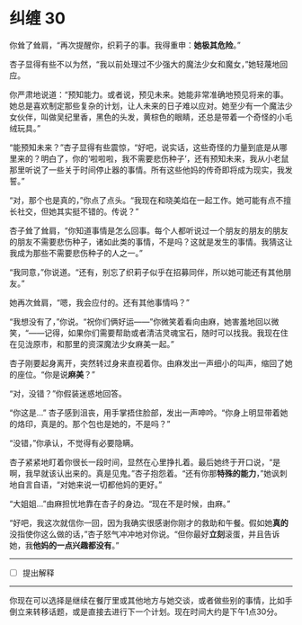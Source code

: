 # 纠缠 30

你耸了耸肩，“再次提醒你，织莉子的事。我得重申：**她极其危险**。”

杏子显得有些不以为然，“我以前处理过不少强大的魔法少女和魔女，”她轻蔑地回应。

你严肃地说道：“预知能力。或者说，预见未来。她能非常准确地预见将来的事。她总是喜欢制定那些复杂的计划，让人未来的日子难以应对。她至少有一个魔法少女伙伴，叫做吴纪里香，黑色的头发，黄棕色的眼睛，还总是带着一个奇怪的小毛绒玩具。”

“能预知未来？”杏子显得有些震惊，“好吧，说实话，这些奇怪的力量到底是从哪里来的？明白了，你的‘啦啦啦，我不需要悲伤种子’，还有预知未来，我从小老鼠那里听说了一些关于时间停止器的事情。所有这些他妈的传奇即将成为现实，我发誓。”

“对，那个也是真的，”你点了点头。“我现在和晓美焰在一起工作。她可能有点不擅长社交，但她其实挺不错的。传说？”

杏子耸了耸肩，“你知道事情是怎么回事。每个人都听说过一个朋友的朋友的朋友的朋友不需要悲伤种子，诸如此类的事情，不是吗？这就是发生的事情。我猜这让我成为那些不需要悲伤种子的人之一。”

“我同意，”你说道。“还有，别忘了织莉子似乎在招募同伴，所以她可能还有其他朋友。”

她再次耸肩，“嗯，我会应付的。还有其他事情吗？”

“我想没有了，”你说。“祝你们俩好运——”你微笑着看向由麻，她害羞地回以微笑，“——记得，如果你们需要帮助或者清洁灵魂宝石，随时可以找我。我现在住在见泷原市，和那里的资深魔法少女麻美一起。”

杏子刚要起身离开，突然转过身来直视着你。由麻发出一声细小的叫声，缩回了她的座位。“你是说**麻美**？”

“对，没错？”你假装迷惑地回答。

“你这是...” 杏子感到沮丧，用手掌捂住脸部，发出一声呻吟。“你身上明显带着她的烙印，真是的。那个包也是她的，不是吗？”

“没错，”你承认，不觉得有必要隐瞒。

杏子紧紧地盯着你很长一段时间，显然在心里挣扎着。最后她终于开口说，“是啊，我早就该认出来的。真是见鬼。”杏子抱怨着。“还有你那**特殊的能力**，”她讽刺地自言自语，“对她来说一切都他妈的更好。”

“大姐姐...”由麻担忧地靠在杏子的身边。“现在不是时候，由麻。”

“好吧，我这次就信你一回，因为我确实很感谢你刚才的救助和午餐。假如她**真的**没指使你这么做的话，”杏子怒气冲冲地对你说。“但你最好**立刻**滚蛋，并且告诉她，我**他妈的一点兴趣都没有**。”

---

- [ ] 提出解释

---

你现在可以选择是继续在餐厅里或其他地方与她交谈，或者做些别的事情，比如手倒立来转移话题，或是直接去进行下一个计划。现在时间大约是下午1点30分。

